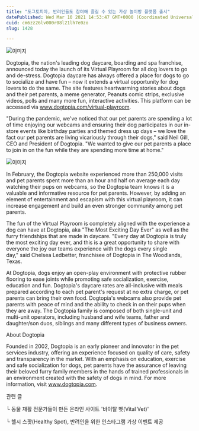 ```yaml
---
title: "도그토피아, 반려인들도 참여해 즐길 수 있는 가상 놀이방 플랫폼 출시"
datePublished: Wed Mar 10 2021 14:53:47 GMT+0000 (Coordinated Universal Time)
cuid: cm6zz26lv000r08l21lh7e0zo
slug: 1428

---
```



![이미지](https://cdn.hashnode.com/res/hashnode/image/upload/v1739247505796/a5378360-78ac-40d3-9051-3805ffdc0cf0.jpeg)

Dogtopia, the nation's leading dog daycare, boarding and spa franchise, announced today the launch of its Virtual Playroom for all dog lovers to go and de-stress. Dogtopia daycare has always offered a place for dogs to go to socialize and have fun – now it extends a virtual opportunity for dog lovers to do the same. The site features heartwarming stories about dogs and their pet parents, a meme generator, Peanuts comic strips, exclusive videos, polls and many more fun, interactive activities. This platform can be accessed via www.dogtopia.com/virtual-playroom.

"During the pandemic, we've noticed that our pet parents are spending a lot of time enjoying our webcams and ensuring their dog participates in our in-store events like birthday parties and themed dress up days – we love the fact our pet parents are living vicariously through their dogs," said Neil Gill, CEO and President of Dogtopia. "We wanted to give our pet parents a place to join in on the fun while they are spending more time at home."

![이미지](https://cdn.hashnode.com/res/hashnode/image/upload/v1739247507635/ceb85c5f-52a8-4b79-ae96-8bf875e3c735.jpeg)

In February, the Dogtopia website experienced more than 250,000 visits and pet parents spent more than an hour and half on average each day watching their pups on webcams, so the Dogtopia team knows it is a valuable and informative resource for pet parents. However, by adding an element of entertainment and escapism with this virtual playroom, it can increase engagement and build an even stronger community among pet parents.

The fun of the Virtual Playroom is completely aligned with the experience a dog can have at Dogtopia, aka "The Most Exciting Day Ever" as well as the furry friendships that are made in daycare. "Every day at Dogtopia is truly the most exciting day ever, and this is a great opportunity to share with everyone the joy our teams experience with the dogs every single day," said Chelsea Ledbetter, franchisee of Dogtopia in The Woodlands, Texas.

At Dogtopia, dogs enjoy an open-play environment with protective rubber flooring to ease joints while promoting safe socialization, exercise, education and fun. Dogtopia's daycare rates are all-inclusive with meals prepared according to each pet parent's request at no extra charge, or pet parents can bring their own food. Dogtopia's webcams also provide pet parents with peace of mind and the ability to check in on their pups when they are away. The Dogtopia family is composed of both single-unit and multi-unit operators, including husband and wife teams, father and daughter/son duos, siblings and many different types of business owners.

About Dogtopia

Founded in 2002, Dogtopia is an early pioneer and innovator in the pet services industry, offering an experience focused on quality of care, safety and transparency in the market. With an emphasis on education, exercise and safe socialization for dogs, pet parents have the assurance of leaving their beloved furry family members in the hands of trained professionals in an environment created with the safety of dogs in mind. For more information, visit www.dogtopia.com.

관련 글

└ 동물 재활 전문가들이 만든 온라인 사이트 '바이탈 벳(Vital Vet)'

└ 헬시 스팟(Healthy Spot), 반려인을 위한 인스타그램 가상 이벤트 제공